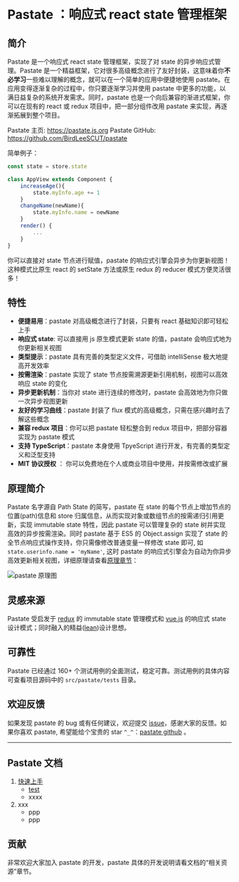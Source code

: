 
# Pastate ：响应式 react state 管理框架  

## 简介
Pastate 是一个响应式 react state 管理框架，实现了对 state 的异步响应式管理。Pastate 是一个精益框架，它对很多高级概念进行了友好封装，这意味着你**不必学习**一些难以理解的概念，就可以在一个简单的应用中便捷地使用 pastate。在应用变得逐渐复杂的过程中，你只要逐渐学习并使用 pastate 中更多的功能，以满日益复杂的系统开发需求。同时，pastate 也是一个向后兼容的渐进式框架，你可以在现有的 react 或 redux 项目中，把一部分组件改用 pastate 来实现，再逐渐拓展到整个项目。 

Pastate 主页: https://pastate.js.org
Pastate GitHub: https://github.com/BirdLeeSCUT/pastate  

简单例子：
```javascript
const state = store.state

class AppView extends Component {
    increaseAge(){
        state.myInfo.age += 1
    }
    changeName(newName){
        state.myInfo.name = newName
    }
    render() {
        ...
    }
}
```
你可以直接对 state 节点进行赋值，pastate 的响应式引擎会异步为你更新视图！这种模式比原生 react 的 setState 方法或原生 redux 的 reducer 模式方便灵活很多！

## 特性
- **便捷易用**：pastate 对高级概念进行了封装，只要有 react 基础知识即可轻松上手
- **响应式 state**: 可以直接用 js 原生模式更新 state 的值，pastate 会响应式地为你更新相关视图
- **类型提示**：pastate 具有完善的类型定义文件，可借助 intelliSense 极大地提高开发效率
- **按需渲染**：pastate 实现了 state 节点按需溯源更新引用机制，视图可以高效响应 state 的变化
- **异步更新机制**：当你对 state 进行连续的修改时，pastate 会高效地为你只做一次异步视图更新
- **友好的学习曲线**：pastate 封装了 flux 模式的高级概念，只需在感兴趣时去了解这些概念 
- **兼容 redux 项目**：你可以把 pastate 轻松整合到 redux 项目中，把部分容器实现为 pastate 模式
- **支持 TypeScript**：pastate 本身使用 TpyeScript 进行开发，有完善的类型定义和泛型支持
- **MIT 协议授权** ： 你可以免费地在个人或商业项目中使用，并按需修改或扩展

## 原理简介
Pastate 名字源自 Path State 的简写，pastate 在 state 的每个节点上增加节点的位置(path)信息和 store 归属信息，从而实现对象或数组节点的按需递归引用更新，实现 immutable state 特性，因此 pastate 可以管理复杂的 state 树并实现高效的异步按需渲染。同时 pastate 基于 ES5 的 Object.assign 实现了 state 的全节点响应式操作支持，你只需像修改普通变量一样修改 state 即可, 如 `state.userinfo.name = 'myName'`, 这时 pastate 的响应式引擎会为自动为你异步高效更新相关视图，详细原理请查看[原理章节](https://pastate.js.org/docs/8.原理与API文档.html)：

![pastate 原理图](https://upload-images.jianshu.io/upload_images/1234637-ed283d2d6dbd5ed3.png?imageMogr2/auto-orient/strip%7CimageView2/2/w/1240)

## 灵感来源
Pastate 受启发于 [redux](https://redux.js.org/) 的 immutable state 管理模式和 [vue.js](https://vuejs.org/) 的响应式 state 设计模式；同时融入的精益([lean](https://en.wikipedia.org/wiki/Lean_product_development))设计思想。

## 可靠性
Pastate 已经通过 160+ 个测试用例的全面测试，稳定可靠。测试用例的具体内容可查看项目源码中的 `src/pastate/tests` 目录。

## 欢迎反馈
如果发现 pastate 的 bug 或有任何建议，欢迎提交 [issue](https://github.com/BirdLeeSCUT/pastate/issues)，感谢大家的反馈。如果你喜欢 pastate, 希望能给个宝贵的 star `^_^`：[pastate github](https://github.com/BirdLeeSCUT/pastate) 。

----

## Pastate 文档

1. [快速上手](docs/1.快速上手.md)
    - [test](1.快速上手.md)
    - xxxx
2. xxx
    - ppp
    - ppp

## 贡献
非常欢迎大家加入 pastate 的开发，pastate 具体的开发说明请看文档的“相关资源”章节。